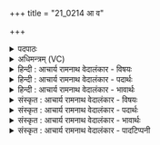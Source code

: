 +++
title = "21_0214 आ व"

+++
<details><summary>पदपाठः</summary>

आ꣢। वः꣣। इ꣢न्द्र꣢꣯म्। कृ꣡वि꣢꣯म्। य꣡था꣢꣯। वा꣣जय꣡न्तः꣢। श꣣त꣡क्र꣢तुम्। श꣣त꣢। क्र꣣तुम्। मँ꣡हि꣢꣯ष्ठम्। सि꣣ञ्चे। इ꣡न्दु꣢꣯भिः। । २१४।
</details>

<details><summary>अधिमन्त्रम् (VC)</summary>

- इन्द्रः
- शुनःशेप आजीगर्तिः
- गायत्री
- षड्जः
- ऐन्द्रं काण्डम्
</details>

<details><summary>हिन्दी : आचार्य रामनाथ वेदालंकार - विषयः</summary>

प्रथम मन्त्र में परमात्मा के प्रति मनुष्यों का कर्त्तव्य वर्णित किया गया है।
</details>

<details><summary>हिन्दी : आचार्य रामनाथ वेदालंकार - पदार्थः</summary>

पदार्थान्वयभाषाः -  हे साथियो ! (वाजयन्तः) बल, विज्ञान या ऐश्वर्य की इच्छा करते हुए (वः) तुम लोग (शतक्रतुम्) बहुत ज्ञानी और बहुत से कर्मों को करनेवाले, (इन्द्रम्) परमात्मा को (इन्दुभिः) भक्तिरसों से (आ) आसिञ्चित करो। जैसे (वाजयन्तः) अन्नों की उत्पत्ति चाहनेवाले किसान लोग (कृविम्) कृत्रिम कुएँ को खेतों में सिंचाई करने के लिए (इन्दुभिः) जलों से भरते हैं, उसी प्रकार मैं भी (मंहिष्ठम्) अतिशय दानी, सबसे महान् और पूज्यतम उस परमात्मा को (इन्दुभिः) भक्तिरसों से (सिञ्चे) सींचता हूँ ॥१॥ इस मन्त्र में उपमालङ्कार है ॥९॥
</details>

<details><summary>हिन्दी : आचार्य रामनाथ वेदालंकार - भावार्थः</summary>

भावार्थभाषाः -  जो परमात्मा के साथ मित्रता करते हैं, वे सदा आनन्दित होते हैं ॥१॥
</details>

<details><summary>संस्कृत : आचार्य रामनाथ वेदालंकार - विषयः</summary>

अथ परमात्मानं प्रति जनानां कर्तव्यमुच्यते।
</details>

<details><summary>संस्कृत : आचार्य रामनाथ वेदालंकार - पदार्थः</summary>

पदार्थान्वयभाषाः -  हे सखायः ! (वाजयन्तः) वाजं बलम् विज्ञानम् ऐश्वर्यं वा आत्मनः कामयमानाः (वः) यूयम् (शतक्रतुम्) बहुप्रज्ञं बहुकर्माणं वा (इन्द्रम्) परमात्मानम् (इन्दुभिः) भक्तिरूपैः सोमरसैः (आ) आसिञ्चत। उपसर्गश्रुतेर्योग्यक्रियाध्याहारः। यथा (वाजयन्तः२) अन्नोत्पत्तिं कामयमानाः कर्षकाः। वाज इत्यन्ननाम। निघं० २।७। (कृविम्३) कृत्रिमं कूपम्। कृविरिति कूपनाम। निघं० ३।१३। (इन्दुभिः) उदकैः सिञ्चन्ति तद्वत्। इन्दुरित्युदकनाम। निघं० १।१२। अहमपि (मंहिष्ठम्) दातृतमम्, महत्तमं पूज्यतमं वा तम् इन्द्रं परमात्मानम्। मंहते दानकर्मा। निघं० ३।२०। महि वृद्धौ, भ्वादिः। अतिशयेन मंहिता मंहिष्ठः। महयतिः अर्चतिकर्मा। निघं० ३।१४। (इन्दुभिः) भक्तिरूपैः सोमरसैः (सिञ्चे) आ सिञ्चामि ॥१॥४ अत्रोपमालङ्कारः ॥१॥
</details>

<details><summary>संस्कृत : आचार्य रामनाथ वेदालंकार - भावार्थः</summary>

भावार्थभाषाः -  ये परमात्मना सह मैत्रीं विदधति ते सदाऽऽनन्दिता जायन्ते ॥१॥
</details>

<details><summary>संस्कृत : आचार्य रामनाथ वेदालंकार - पादटिप्पनी</summary>

टिप्पणी:   १. ऋ० १।३०।१। २. भाष्यकारैः ‘वाजयन्तः सिञ्चे’ इत्यत्र व्यत्ययः स्वीकृतः। “वाजयन्तः इति वचनव्यत्ययः। वाजम् अन्नम् इच्छन् अहम्। अथवा आ सिञ्चे इत्यत्र वचनव्यत्ययः। आसिञ्चामः”—इति भ०। अस्मद्व्याख्याने तु व्यत्ययं विनैव कार्यनिर्वाहः। ३. कृविरिति कूपनाम। तत्सामीप्याद् आवाहकोऽपि क्रिविरुच्यते। यथा कश्चिद् आवाहकम् उदकेन आसिञ्चति तद्वदित्यर्थः—इति वि०। कृविं कूपं यथा अद्भिः आसिञ्चति कृत्रिमं तद्वत् इन्दुभिः त्वाम् आसिञ्चामि—इति भ०। कृती छेदने, कृत्यते छिद्यते खन्यते इति कृविः कृषिः। तां जलेन पूरयन्ति तद्वत्—इति सा०। ४. अत्र इन्द्रशब्देन शूरवीरगुणा उपदिश्यन्ते इति ऋग्भाष्येऽस्य मन्त्रस्य व्याख्याने दयानन्दः। तत्र मन्त्रः कृषीबलस्य वायूनां च दृष्टान्तेन सभाध्यक्षपरो व्याख्यातः।
</details>